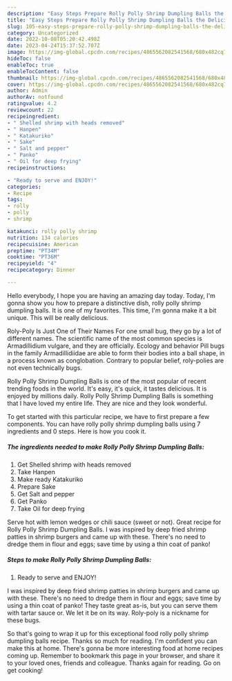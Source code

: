```yaml
---
description: "Easy Steps Prepare Rolly Polly Shrimp Dumpling Balls the Delicious"
title: "Easy Steps Prepare Rolly Polly Shrimp Dumpling Balls the Delicious"
slug: 105-easy-steps-prepare-rolly-polly-shrimp-dumpling-balls-the-delicious
category: Uncategorized
date: 2022-10-08T05:20:42.498Z
date: 2023-04-24T15:37:52.707Z
image: https://img-global.cpcdn.com/recipes/4865562082541568/680x482cq70/rolly-polly-shrimp-dumpling-balls-recipe-main-photo.jpg
hideToc: false
enableToc: true
enableTocContent: false
thumbnail: https://img-global.cpcdn.com/recipes/4865562082541568/680x482cq70/rolly-polly-shrimp-dumpling-balls-recipe-main-photo.jpg
cover: https://img-global.cpcdn.com/recipes/4865562082541568/680x482cq70/rolly-polly-shrimp-dumpling-balls-recipe-main-photo.jpg
author: Admin
authorAv: notfound
ratingvalue: 4.2
reviewcount: 22
recipeingredient:
- " Shelled shrimp with heads removed"
- " Hanpen"
- " Katakuriko"
- " Sake"
- " Salt and pepper"
- " Panko"
- " Oil for deep frying"
recipeinstructions:

- "Ready to serve and ENJOY!"
categories:
- Recipe
tags:
- rolly
- polly
- shrimp

katakunci: rolly polly shrimp 
nutrition: 134 calories
recipecuisine: American
preptime: "PT34M"
cooktime: "PT36M"
recipeyield: "4"
recipecategory: Dinner

---
```



Hello everybody, I hope you are having an amazing day today. Today, I'm gonna show you how to prepare a distinctive dish, rolly polly shrimp dumpling balls. It is one of my favorites. This time, I'm gonna make it a bit unique. This will be really delicious.

Roly-Poly Is Just One of Their Names For one small bug, they go by a lot of different names. The scientific name of the most common species is Armadillidium vulgare, and they are officially. Ecology and behavior Pill bugs in the family Armadillidiidae are able to form their bodies into a ball shape, in a process known as conglobation. Contrary to popular belief, roly-polies are not even technically bugs.

Rolly Polly Shrimp Dumpling Balls is one of the most popular of recent trending foods in the world. It's easy, it's quick, it tastes delicious. It is enjoyed by millions daily. Rolly Polly Shrimp Dumpling Balls is something that I have loved my entire life. They are nice and they look wonderful.


To get started with this particular recipe, we have to first prepare a few components. You can have rolly polly shrimp dumpling balls using 7 ingredients and 0 steps. Here is how you cook it.

<!--inarticleads1-->

##### The ingredients needed to make Rolly Polly Shrimp Dumpling Balls:

1. Get  Shelled shrimp with heads removed
1. Take  Hanpen
1. Make ready  Katakuriko
1. Prepare  Sake
1. Get  Salt and pepper
1. Get  Panko
1. Take  Oil for deep frying


Serve hot with lemon wedges or chili sauce (sweet or not). Great recipe for Rolly Polly Shrimp Dumpling Balls. I was inspired by deep fried shrimp patties in shrimp burgers and came up with these. There&#39;s no need to dredge them in flour and eggs; save time by using a thin coat of panko! 

<!--inarticleads2-->

##### Steps to make Rolly Polly Shrimp Dumpling Balls:


1. Ready to serve and ENJOY!

I was inspired by deep fried shrimp patties in shrimp burgers and came up with these. There&#39;s no need to dredge them in flour and eggs; save time by using a thin coat of panko! They taste great as-is, but you can serve them with tartar sauce or. We let it be on its way. Roly-poly is a nickname for these bugs. 

So that's going to wrap it up for this exceptional food rolly polly shrimp dumpling balls recipe. Thanks so much for reading. I'm confident you can make this at home. There's gonna be more interesting food at home recipes coming up. Remember to bookmark this page in your browser, and share it to your loved ones, friends and colleague. Thanks again for reading. Go on get cooking!
